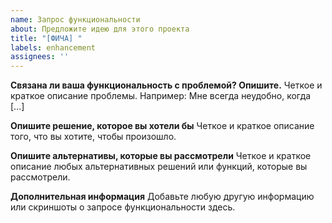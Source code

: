 ```yaml
---
name: Запрос функциональности
about: Предложите идею для этого проекта
title: "[ФИЧА] "
labels: enhancement
assignees: ''
---
```


**Связана ли ваша функциональность с проблемой? Опишите.**
Четкое и краткое описание проблемы. Например: Мне всегда неудобно, когда [...]

**Опишите решение, которое вы хотели бы**
Четкое и краткое описание того, что вы хотите, чтобы произошло.

**Опишите альтернативы, которые вы рассмотрели**
Четкое и краткое описание любых альтернативных решений или функций, которые вы рассмотрели.

**Дополнительная информация**
Добавьте любую другую информацию или скриншоты о запросе функциональности здесь.
